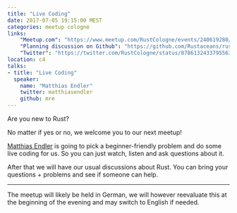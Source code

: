 ```yaml
---
title: "Live Coding"
date: 2017-07-05 19:15:00 MEST
categories: meetup cologne
links:
    "Meetup.com": "https://www.meetup.com/RustCologne/events/240619280/"
    "Planning discussion on Github": "https://github.com/Rustaceans/rust-cologne/issues/34"
    "Twitter": "https://twitter.com/RustCologne/status/878613243379556352"
location: c4
talks:
- title: "Live Coding"
  speaker:
    name: "Matthias Endler"
    twitter: matthiasendler
    github: mre
---
```

Are you new to Rust?

No matter if yes or no, we welcome you to our next meetup!

[Matthias Endler][mre] is going to pick a beginner-friendly problem
and do some live coding for us. So you can just watch, listen
and ask questions about it.

[mre]: https://github.com/mre

After that we will have our usual discussions about Rust. You
can bring your questions + problems and see if someone can help.

- - -

The meetup will likely be held in German, we will however
reevaluate this at the beginning of the evening and may
switch to English if needed.
